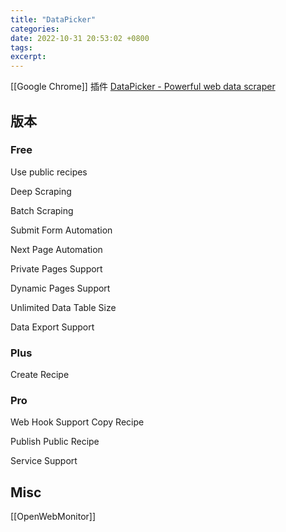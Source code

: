 ```yaml
---
title: "DataPicker"
categories: 
date: 2022-10-31 20:53:02 +0800
tags: 
excerpt: 
---
```


[[Google Chrome]] 插件
[DataPicker - Powerful web data scraper](https://datapicker.byetool.com/)



## 版本

### Free

Use public recipes

Deep Scraping

Batch Scraping

Submit Form Automation

Next Page Automation

Private Pages Support 

Dynamic Pages Support

Unlimited Data Table Size

Data Export Support


### Plus


Create Recipe



### Pro

Web Hook Support
Copy Recipe

Publish Public Recipe

Service Support

## Misc

[[OpenWebMonitor]]

